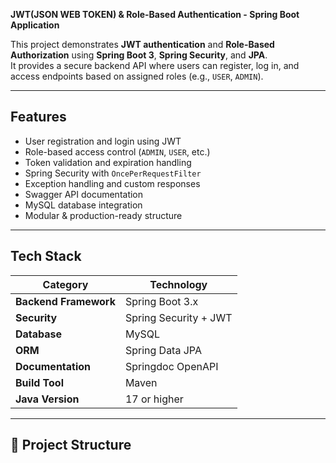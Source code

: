 **JWT(JSON WEB TOKEN) & Role-Based Authentication - Spring Boot Application**

This project demonstrates **JWT authentication** and **Role-Based Authorization** using **Spring Boot 3**, **Spring Security**, and **JPA**.  
It provides a secure backend API where users can register, log in, and access endpoints based on assigned roles (e.g., `USER`, `ADMIN`).

---

## Features

- User registration and login using JWT  
- Role-based access control (`ADMIN`, `USER`, etc.)  
- Token validation and expiration handling  
- Spring Security with `OncePerRequestFilter`  
- Exception handling and custom responses  
- Swagger API documentation  
- MySQL database integration  
- Modular & production-ready structure

---

## Tech Stack

| Category | Technology |
|-----------|-------------|
| **Backend Framework** | Spring Boot 3.x |
| **Security** | Spring Security + JWT |
| **Database** | MySQL  |
| **ORM** | Spring Data JPA |
| **Documentation** | Springdoc OpenAPI |
| **Build Tool** | Maven |
| **Java Version** | 17 or higher |

---

## 📁 Project Structure

